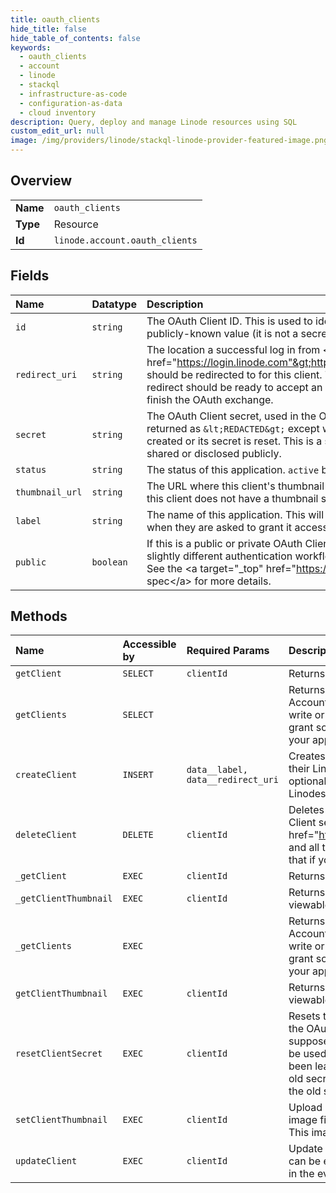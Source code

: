 ```yaml
---
title: oauth_clients
hide_title: false
hide_table_of_contents: false
keywords:
  - oauth_clients
  - account
  - linode    
  - stackql
  - infrastructure-as-code
  - configuration-as-data
  - cloud inventory
description: Query, deploy and manage Linode resources using SQL
custom_edit_url: null
image: /img/providers/linode/stackql-linode-provider-featured-image.png
---
```

  
    

## Overview
<table><tbody>
<tr><td><b>Name</b></td><td><code>oauth_clients</code></td></tr>
<tr><td><b>Type</b></td><td>Resource</td></tr>
<tr><td><b>Id</b></td><td><code>linode.account.oauth_clients</code></td></tr>
</tbody></table>

## Fields
| Name | Datatype | Description |
|:-----|:---------|:------------|
| `id` | `string` | The OAuth Client ID.  This is used to identify the client, and is a publicly-known value (it is not a secret).<br /> |
| `redirect_uri` | `string` | The location a successful log in from &lt;a target="_top" href="https://login.linode.com"&gt;https://login.linode.com&lt;/a&gt; should be redirected to for this client.  The receiver of this redirect should be ready to accept an OAuth exchange code and finish the OAuth exchange.<br /> |
| `secret` | `string` | The OAuth Client secret, used in the OAuth exchange.  This is returned as `&lt;REDACTED&gt;` except when an OAuth Client is created or its secret is reset.  This is a secret, and should not be shared or disclosed publicly.<br /> |
| `status` | `string` | The status of this application.  `active` by default.<br /> |
| `thumbnail_url` | `string` | The URL where this client's thumbnail may be viewed, or `null` if this client does not have a thumbnail set.<br /> |
| `label` | `string` | The name of this application.  This will be presented to users when they are asked to grant it access to their Account.<br /> |
| `public` | `boolean` | If this is a public or private OAuth Client.  Public clients have a slightly different authentication workflow than private clients.  See the &lt;a target="_top" href="https://oauth.net/2/"&gt;OAuth spec&lt;/a&gt; for more details.<br /> |
## Methods
| Name | Accessible by | Required Params | Description |
|:-----|:--------------|:----------------|:------------|
| `getClient` | `SELECT` | `clientId` | Returns information about a single OAuth client.<br /> |
| `getClients` | `SELECT` |  | Returns a paginated list of OAuth Clients registered to your Account.  OAuth Clients allow users to log into applications you write or host using their Linode Account, and may allow them to grant some level of access to their Linodes or other entities to your application.<br /> |
| `createClient` | `INSERT` | `data__label, data__redirect_uri` | Creates an OAuth Client, which can be used to allow users (using their Linode account) to log in to your own application, and optionally grant your application some amount of access to their Linodes or other entities.<br /> |
| `deleteClient` | `DELETE` | `clientId` | Deletes an OAuth Client registered with Linode. The Client ID and Client secret will no longer be accepted by &lt;a target="_top" href="https://login.linode.com"&gt;https://login.linode.com&lt;/a&gt;, and all tokens issued to this client will be invalidated (meaning that if your application was using a token, it will no longer work).<br /> |
| `_getClient` | `EXEC` | `clientId` | Returns information about a single OAuth client.<br /> |
| `_getClientThumbnail` | `EXEC` | `clientId` | Returns the thumbnail for this OAuth Client.  This is a publicly-viewable endpoint, and can be accessed without authentication.<br /> |
| `_getClients` | `EXEC` |  | Returns a paginated list of OAuth Clients registered to your Account.  OAuth Clients allow users to log into applications you write or host using their Linode Account, and may allow them to grant some level of access to their Linodes or other entities to your application.<br /> |
| `getClientThumbnail` | `EXEC` | `clientId` | Returns the thumbnail for this OAuth Client.  This is a publicly-viewable endpoint, and can be accessed without authentication.<br /> |
| `resetClientSecret` | `EXEC` | `clientId` | Resets the OAuth Client secret for a client you own, and returns the OAuth Client with the plaintext secret. This secret is not supposed to be publicly known or disclosed anywhere. This can be used to generate a new secret in case the one you have has been leaked, or to get a new secret if you lost the original. The old secret is expired immediately, and logins to your client with the old secret will fail.<br /> |
| `setClientThumbnail` | `EXEC` | `clientId` | Upload a thumbnail for a client you own.  You must upload an image file that will be returned when the thumbnail is retrieved.  This image will be publicly-viewable.<br /> |
| `updateClient` | `EXEC` | `clientId` | Update information about an OAuth Client on your Account. This can be especially useful to update the `redirect_uri` of your client in the event that the callback url changed in your application.<br /> |
